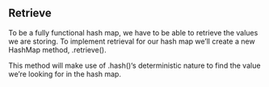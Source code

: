 ## Retrieve

To be a fully functional hash map, we have to be able to retrieve the values we are storing. To implement retrieval for our hash map we’ll create a new HashMap method, .retrieve().

This method will make use of .hash()‘s deterministic nature to find the value we’re looking for in the hash map.
